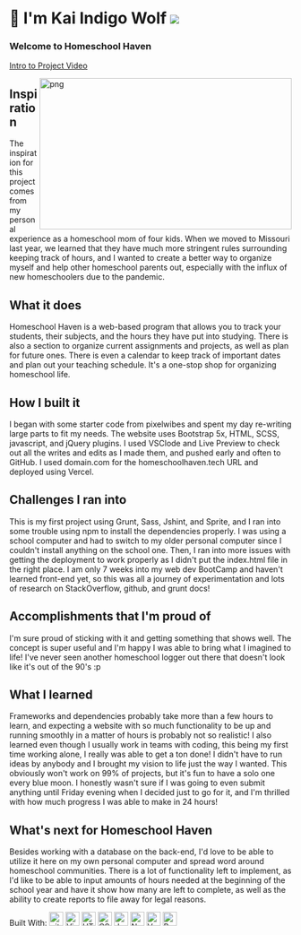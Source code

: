# 🐺 I'm Kai Indigo Wolf  ![](https://visitor-badge.glitch.me/badge?page_id=indigow0lf.indigow0lf)

### Welcome to Homeschool Haven
[Intro to Project Video](https://youtu.be/aRZwH6VTDu8)


<img align="right" alt="png" src="https://i.ibb.co/KxLtyn4/Homeschool-Haven.png" width="450" height="270"/>  

## Inspiration
The inspiration for this project comes from my personal experience as a homeschool mom of four kids. When we moved to Missouri last year, we learned that they have much more stringent rules surrounding keeping track of hours, and I wanted to create a better way to organize myself and help other homeschool parents out, especially with the influx of new homeschoolers due to the pandemic.

## What it does
Homeschool Haven is a web-based program that allows you to track your students, their subjects, and the hours they have put into studying. There is also a section to organize current assignments and projects, as well as plan for future ones. There is even a calendar to keep track of important dates and plan out your teaching schedule. It's a one-stop shop for organizing homeschool life.

## How I built it
I began with some starter code from pixelwibes and spent my day re-writing large parts to fit my needs. The website uses Bootstrap 5x, HTML, SCSS, javascript, and jQuery plugins. I used VSClode and Live Preview to check out all the writes and edits as I made them, and pushed early and often to GitHub. I used domain.com for the homeschoolhaven.tech URL and deployed using Vercel.

## Challenges I ran into
This is my first project using Grunt, Sass, Jshint, and Sprite, and I ran into some trouble using npm to install the dependencies properly. I was using a school computer and had to switch to my older personal computer since I couldn't install anything on the school one. Then, I ran into more issues with getting the deployment to work properly as I didn't put the index.html file in the right place. I am only 7 weeks into my web dev BootCamp and haven't learned front-end yet, so this was all a journey of experimentation and lots of research on StackOverflow, github, and grunt docs!

## Accomplishments that I'm proud of
I'm sure proud of sticking with it and getting something that shows well. The concept is super useful and I'm happy I was able to bring what I imagined to life! I've never seen another homeschool logger out there that doesn't look like it's out of the 90's :p

## What I learned
Frameworks and dependencies probably take more than a few hours to learn, and expecting a website with so much functionality to be up and running smoothly in a matter of hours is probably not so realistic! I also learned even though I usually work in teams with coding, this being my first time working alone, I really was able to get a ton done! I didn't have to run ideas by anybody and I brought my vision to life just the way I wanted. This obviously won't work on 99% of projects, but it's fun to have a solo one every blue moon. I honestly wasn't sure if I was going to even submit anything until Friday evening when I decided just to go for it, and I'm thrilled with how much progress I was able to make in 24 hours!

## What's next for Homeschool Haven
Besides working with a database on the back-end, I'd love to be able to utilize it here on my own personal computer and spread word around homeschool communities. There is a lot of functionality left to implement, as I'd like to be able to input amounts of hours needed at the beginning of the school year and have it show how many are left to complete, as well as the ability to create reports to file away for legal reasons.

Built With: <img src="https://img.shields.io/badge/git-0b0b0a?logo=git&logoColor=b63a65" alt="git logo" title="git" height="25" />
<img src="https://img.shields.io/badge/VS%20Code-0b0b0a?logo=visual-studio-code&logoColor=b63a65" alt="Visual Studio Code logo" title="Visual Studio Code" height="25"/>
<img src="https://img.shields.io/badge/HTML5-0b0b0a?logo=html5&logoColor=b63a65" alt="HTML5 logo" title="HTML5" height="25" />
<img src="https://img.shields.io/badge/CSS3-0b0b0a?logo=css3&logoColor=b63a65" alt="CSS3 logo" title="CSS3" height="25" />
<img src="https://img.shields.io/badge/JavaScript-0b0b0a?logo=javascript&logoColor=b63a65" alt="JavaScript logo" title="JavaScript" height="25" />
<img src="https://img.shields.io/badge/Node.js-0b0b0a?logo=node.js&logoColor=b63a65" alt="Node.js logo" title="Node.js" height="25" />
<img src="https://img.shields.io/badge/Vercel-0b0b0a?logo=Vercel&logoColor=b63a65" alt="Vercel logo" title="Vercel" height="25" />
<img src="https://img.shields.io/badge/Bootstrap-0b0b0a?logo=Bootstrap&logoColor=b63a65" alt="Bootstrap" title="Bootstrap" height="25" />

